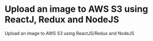 # Upload an image to AWS S3 using ReactJ, Redux and NodeJS
Upload an image to AWS S3 using ReactJS/Redux and NodeJS
